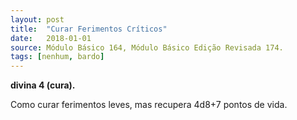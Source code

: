 ```yaml
---
layout: post
title:  "Curar Ferimentos Críticos"
date:   2018-01-01
source: Módulo Básico 164, Módulo Básico Edição Revisada 174.
tags: [nenhum, bardo]
---
```


**divina 4 (cura).**

Como curar ferimentos leves, mas recupera 4d8+7 pontos de vida.
